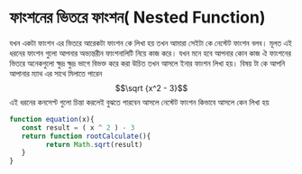 # ফাংশনের ভিতরে ফাংশন( Nested Function)

যখন একটা ফাংশন এর ভিতরে আরেকটা ফাংশন কে লিখা হয় তখন আমারা সেইটা কে নেস্টেট ফাংশন বলব। মূলত এই ধরনের ফাংশন গুলো আপনার অভ্যন্তরীন ফাংশনালিটি নিয়ে কাজ করে। যখন মনে হবে আপনার কোন কাজ ঐ ফাংশনের ভিতরে অনেকগুলো ক্ষুদ্র ক্ষুদ্র ভাগে বিভক্ত করে করা উচিত তখন আসলে ইনার ফাংশন লিখা হয়। বিষয় টা কে আপনি আপানার ম্যাথ এর সাথে মিলাতে পারেন $$\sqrt {x^2 - 3}$$ এই ধরনের কনসেপ্ট গুলো চিন্তা করলেই বুঝতে পারবেন আসলে নেস্টেট ফাংশন কিভাবে আসলে কেন লিখা হয়



```javascript
function equation(x){
   const result = ( x ^ 2 ) - 3
   return function rootCalculate(){
         return Math.sqrt(result)
   }
}
```

